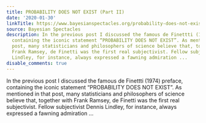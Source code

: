 ```yaml
---
title: PROBABILITY DOES NOT EXIST (Part II)
date: '2020-01-30'
linkTitle: https://www.bayesianspectacles.org/probability-does-not-exist-part-ii/
source: Bayesian Spectacles
description: In the previous post I discussed the famous de Finettti (1974) preface,
  containing the iconic statement “PROBABILITY DOES NOT EXIST”. As mentioned in that
  post, many statisticians and philosophers of science believe that, together with
  Frank Ramsey, de Finetti was the first real subjectivist. Fellow subjectivist Dennis
  Lindley, for instance, always expressed a fawning admiration ...
disable_comments: true
---
```

In the previous post I discussed the famous de Finettti (1974) preface, containing the iconic statement “PROBABILITY DOES NOT EXIST”. As mentioned in that post, many statisticians and philosophers of science believe that, together with Frank Ramsey, de Finetti was the first real subjectivist. Fellow subjectivist Dennis Lindley, for instance, always expressed a fawning admiration ...